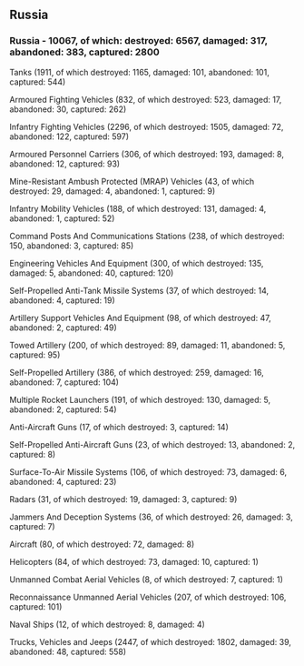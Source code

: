 
 
 ## Russia
 
 ### Russia - 10067, of which: destroyed: 6567, damaged: 317, abandoned: 383, captured: 2800

 

 

 Tanks (1911, of which destroyed: 1165, damaged: 101, abandoned: 101, captured: 544)

 Armoured Fighting Vehicles (832, of which destroyed: 523, damaged: 17, abandoned: 30, captured: 262)

 Infantry Fighting Vehicles (2296, of which destroyed: 1505, damaged: 72, abandoned: 122, captured: 597)

 Armoured Personnel Carriers (306, of which destroyed: 193, damaged: 8, abandoned: 12, captured: 93)

 Mine-Resistant Ambush Protected (MRAP) Vehicles (43, of which destroyed: 29, damaged: 4, abandoned: 1, captured: 9)

 Infantry Mobility Vehicles (188, of which destroyed: 131, damaged: 4, abandoned: 1, captured: 52)

 Command Posts And Communications Stations (238, of which destroyed: 150, abandoned: 3, captured: 85)

 Engineering Vehicles And Equipment (300, of which destroyed: 135, damaged: 5, abandoned: 40, captured: 120)

 Self-Propelled Anti-Tank Missile Systems (37, of which destroyed: 14, abandoned: 4, captured: 19)

 Artillery Support Vehicles And Equipment (98, of which destroyed: 47, abandoned: 2, captured: 49)

 Towed Artillery (200, of which destroyed: 89, damaged: 11, abandoned: 5, captured: 95)

 Self-Propelled Artillery (386, of which destroyed: 259, damaged: 16, abandoned: 7, captured: 104)

 Multiple Rocket Launchers (191, of which destroyed: 130, damaged: 5, abandoned: 2, captured: 54)

 Anti-Aircraft Guns (17, of which destroyed: 3, captured: 14)

 Self-Propelled Anti-Aircraft Guns (23, of which destroyed: 13, abandoned: 2, captured: 8)

 Surface-To-Air Missile Systems (106, of which destroyed: 73, damaged: 6, abandoned: 4, captured: 23)

 Radars (31, of which destroyed: 19, damaged: 3, captured: 9)

 Jammers And Deception Systems (36, of which destroyed: 26, damaged: 3, captured: 7)

 Aircraft (80, of which destroyed: 72, damaged: 8)

 Helicopters (84, of which destroyed: 73, damaged: 10, captured: 1)

 Unmanned Combat Aerial Vehicles (8, of which destroyed: 7, captured: 1)

 Reconnaissance Unmanned Aerial Vehicles (207, of which destroyed: 106, captured: 101)

 Naval Ships (12, of which destroyed: 8, damaged: 4)

 Trucks, Vehicles and Jeeps (2447, of which destroyed: 1802, damaged: 39, abandoned: 48, captured: 558)

